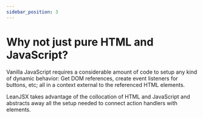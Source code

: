 ```yaml
---
sidebar_position: 3
---
```


# Why not just pure HTML and JavaScript?

Vanilla JavaScript requires a considerable amount of code to setup any kind of dynamic behavior: Get DOM references, create event listeners for buttons, etc; all in a context external to the referenced HTML elements.

LeanJSX takes advantage of the collocation of HTML and JavaScript and abstracts away all the setup needed to connect action handlers with elements.